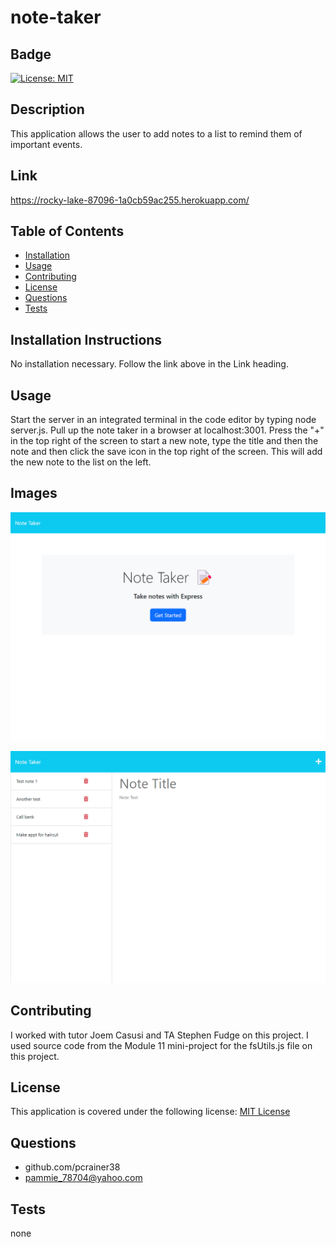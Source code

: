 # note-taker

  ## Badge
  [![License: MIT](https://img.shields.io/badge/License-MIT-yellow.svg)](https://opensource.org/licenses/MIT)

  ## Description 
  
  This application allows the user to add notes to a list to remind them of important events.

  ## Link

  https://rocky-lake-87096-1a0cb59ac255.herokuapp.com/
  
  ## Table of Contents 
  - [Installation](#installation) 
  - [Usage](#usage) 
  - [Contributing](#contributing) 
  - [License](#license) 
  - [Questions](#questions)
  - [Tests](#tests)

  ## Installation Instructions 
  
  No installation necessary.  Follow the link above in the Link heading.

  ## Usage 
 
  Start the server in an integrated terminal in the code editor by typing node server.js.  Pull up the note taker in a browser at localhost:3001. Press the "+" in the top right of the screen to start a new note, type the title and then the note and then click the save icon in the top right of the screen.  This will add the new note to the list on the left.

  ## Images

![Alt text](<images/Note-Taker (1).png>)

![Alt text](<images/Note-Taker (2).png>)

  ## Contributing   
 
  I worked with tutor Joem Casusi and TA Stephen Fudge on this project.  I used source code from the Module 11 mini-project for the fsUtils.js file on this project.
  
  ## License 
 
  This application is covered under the following license:
    [MIT License](https://opensource.org/licenses/)
  
  ## Questions
  
  - github.com/pcrainer38
  - pammie_78704@yahoo.com
  
   ## Tests 
  
   none